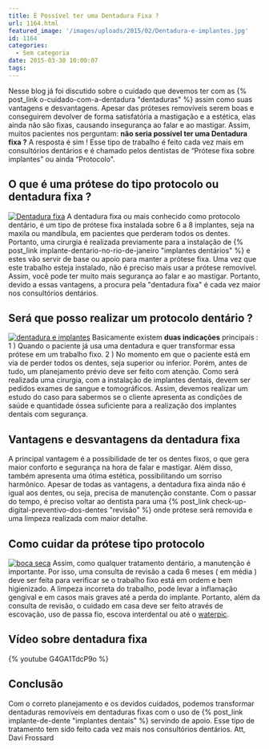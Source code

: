 ```yaml
---
title: É Possível ter uma Dentadura Fixa ?
url: 1164.html
featured_image: '/images/uploads/2015/02/Dentadura-e-implantes.jpg'
id: 1164
categories:
  - Sem categoria
date: 2015-03-30 10:00:07
tags:
---
```


Nesse blog já foi discutido sobre o cuidado que devemos ter com as {% post_link o-cuidado-com-a-dentadura "dentaduras" %} assim como suas vantagens e desvantagens. Apesar das próteses removíveis serem boas e conseguirem devolver de forma satisfatória a mastigação e a estética, elas ainda não são fixas, causando insegurança ao falar e ao mastigar. Assim, muitos pacientes nos perguntam: **não seria possível ter uma Dentadura fixa ?** A resposta é sim ! Esse tipo de trabalho é feito cada vez mais em consultórios dentários e é chamado pelos dentistas de “Prótese fixa sobre implantes” ou ainda “Protocolo".

**O que é uma prótese do tipo protocolo ou dentadura fixa ?**
-------------------------------------------------------------

[![Dentadura fixa](/images/uploads/2015/03/Dentadura-fixa-1024x680.jpg)](/images/uploads/2015/03/Dentadura-fixa.jpg) A dentadura fixa ou mais conhecido como protocolo dentário, é um tipo de prótese fixa instalada sobre 6 a 8 implantes, seja na maxila ou mandíbula, em pacientes que perderam todos os dentes. Portanto, uma cirurgia é realizada previamente para a instalação de {% post_link implante-dentario-no-rio-de-janeiro "implantes dentários" %} e estes vão servir de base ou apoio para manter a prótese fixa. Uma vez que este trabalho esteja instalado, não é preciso mais usar a prótese removível. Assim, você pode ter muito mais segurança ao falar e ao mastigar. Portanto, devido a essas vantagens, a procura pela "dentadura fixa" é cada vez maior nos consultórios dentários.

**Será que posso realizar um protocolo dentário ?**
---------------------------------------------------

[![dentadura e implantes](/images/uploads/2015/03/dentadura-e-implantes-1024x773.jpg)](/images/uploads/2015/03/dentadura-e-implantes.jpg) Basicamente existem **duas indicações** principais : 1 ) Quando o paciente já usa uma dentadura e quer transformar essa prótese em um trabalho fixo. 2 ) No momento em que o paciente está em via de perder todos os dentes, seja superior ou inferior. Porém, antes de tudo, um planejamento prévio deve ser feito com atenção. Como será realizada uma cirurgia, com a instalação de implantes dentais, devem ser pedidos exames de sangue e tomográficos. Assim, devemos realizar um estudo do caso para sabermos se o cliente apresenta as condições de saúde e quantidade óssea suficiente para a realização dos implantes dentais com segurança.

**Vantagens e desvantagens da dentadura fixa**[](/images/uploads/2014/10/desvantagens-implante-de-dente.jpg)
--------------------------------------------------------------------------------------------------------------------------------------------

A principal vantagem é a possibilidade de ter os dentes fixos, o que gera maior conforto e segurança na hora de falar e mastigar. Além disso, também apresenta uma ótima estética, possibilitando um sorriso harmônico. Apesar de todas as vantagens, a dentadura fixa ainda não é igual aos dentes, ou seja, precisa de manutenção constante. Com o passar do tempo, é preciso voltar ao dentista para uma {% post_link check-up-digital-preventivo-dos-dentes "revisão" %} onde prótese será removida e uma limpeza realizada com maior detalhe.

**Como cuidar da prótese tipo protocolo**
-----------------------------------------

[![boca seca](/images/uploads/2014/09/falta-de-saliva.jpg)](/images/uploads/2014/09/falta-de-saliva.jpg) Assim, como qualquer tratamento dentário, a manutenção é importante. Por isso, uma consulta de revisão a cada 6 meses ( em média ) deve ser feita para verificar se o trabalho fixo está em ordem e bem higienizado. A limpeza incorreta do trabalho, pode levar a inflamação gengival e em casos mais graves até a perda do implante. Portanto, além da consulta de revisão, o cuidado em casa deve ser feito através de escovação, uso de passa fio, escova interdental ou até o [waterpic](http://www.waterpik.com.br).

Vídeo sobre dentadura fixa 
---------------------------

{% youtube G4GA1TdcP9o %}

**Conclusão**
-------------

Com o correto planejamento e os devidos cuidados, podemos transformar dentaduras removíveis em dentaduras fixas com o uso de {% post_link implante-de-dente "implantes dentais" %} servindo de apoio. Esse tipo de tratamento tem sido feito cada vez mais nos consultórios dentários. Att, Davi Frossard
